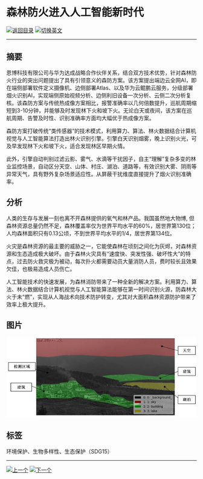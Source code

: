 #  森林防火进入人工智能新时代

[![返回目录](http://img.shields.io/badge/点击-返回目录-875A7B.svg?style=flat&colorA=8F8F8F)](/)
[![切换英文](http://img.shields.io/badge/切换-英文-875A7B.svg?style=flat&colorA=8F8F8F)](https://doc.shanghaiopen.org.cn/case/15/en_2.html)

----------

## 摘要

恩博科技有限公司与华为达成战略合作伙伴关系，结合双方技术优势，针对森林防火行业的突出问题提出了具有引领意义的森防方案。该方案提出端边云全网AI，即在端侧部署软件定义摄像机、边侧部署Atlas、以及华为云鲲鹏云服务，分级部署烟火识别AI，实现端侧原始视频分析、边侧利旧设备一次分析、云侧二次分析复核。该森防方案与传统热成像方案相比，报警准确率以几何倍数提升，巡航周期缩短到3-10分钟，并能够及时发现林下火和坡下火。无论白天或夜间，该方案在巡航周期、告警及时性、识别准确率方面均大幅优于热成像方案。

森防方案打破传统“类传感器”的技术模式，利用算力、算法、林火数据结合计算机视觉与人工智能算法打造出林火识别引擎。引擎白天识别烟雾，晚上识别火光，可及早发现林下火和坡下火，适合发现林区早期火情。

此外，引擎自动判别过滤云影、雾气、水滴等干扰因子，自主“理解”复杂多变的林业监控场景，自动区分天空、山体、村庄、湖泊、道路等，有效识别大雾、阴雨等异常天气，具有野外复杂场景适应性。从屏蔽干扰维度直接提升了烟火识别准确率。


## 分析

人类的生存与发展一刻也离不开森林提供的氧气和林产品。我国虽然地大物博, 但森林资源总量仍然不足，森林覆盖率仅为世界平均水平的60%，居世界第130位；人均森林面积只有0.13公顷，不到世界平均水平的1/4，居世界第134位。

火灾是森林资源的最主要的威胁之一，它能使森林在顷刻之间化为灰烬，对森林资源和生态造成极大破坏。由于森林火灾具有“速度快、突发性强、破坏性大”的特点，过去防火救灾极为被动，每次扑火都需要动员大量消防人员，费时较长且效果欠佳，也极易造成人员伤亡。

人工智能技术的快速发展，为森林消防带来了一种全新的解决方案。利用算力、算法、林火数据结合计算机视觉与人工智能算法能够在第一时间识别火源，防森林大火于未“燃”，实现从人海战术向技术防护转变，尤其对大面积森林资源防护带来了效率上极大提升。



## 图片

![图片](15.2.1.jpg)


## 标签

环境保护、生物多样性、生态保护（SDG15）



----------

 [![上一个](http://img.shields.io/badge/查看-上一个-875A7B.svg?style=flat&colorA=8F8F8F)](https://doc.shanghaiopen.org.cn/case/15/1.html)
 [![下一个](http://img.shields.io/badge/查看-下一个-875A7B.svg?style=flat&colorA=8F8F8F)](https://doc.shanghaiopen.org.cn/case/16/1.html)
 
 
